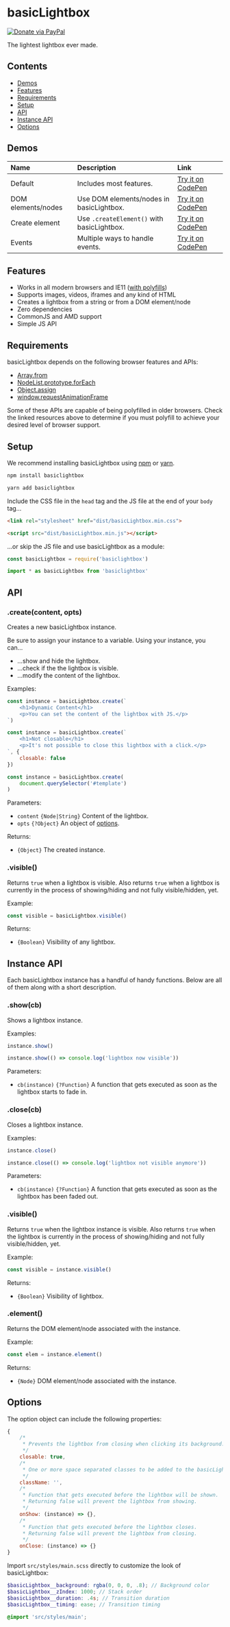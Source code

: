 # basicLightbox

[![Donate via PayPal](https://img.shields.io/badge/paypal-donate-009cde.svg)](https://www.paypal.com/cgi-bin/webscr?cmd=_s-xclick&hosted_button_id=CYKBESW577YWE)

The lightest lightbox ever made.

## Contents

- [Demos](#demos)
- [Features](#features)
- [Requirements](#requirements)
- [Setup](#setup)
- [API](#api)
- [Instance API](#instance-api)
- [Options](#options)

## Demos

| Name | Description | Link |
|:-----------|:------------|:------------|
| Default | Includes most features. | [Try it on CodePen](https://codepen.io/electerious/pen/rLBvGz) |
| DOM elements/nodes | Use DOM elements/nodes in basicLightbox. | [Try it on CodePen](https://codepen.io/electerious/pen/pOBLxQ) |
| Create element | Use `.createElement()` with basicLightbox. | [Try it on CodePen](https://codepen.io/electerious/pen/wEZmQy) |
| Events | Multiple ways to handle events. | [Try it on CodePen](https://codepen.io/electerious/pen/pOBLQQ) |

## Features

- Works in all modern browsers and IE11 ([with polyfills](#requirements))
- Supports images, videos, iframes and any kind of HTML
- Creates a lightbox from a string or from a DOM element/node
- Zero dependencies
- CommonJS and AMD support
- Simple JS API

## Requirements

basicLightbox depends on the following browser features and APIs:

- [Array.from](https://developer.mozilla.org/en-US/docs/Web/JavaScript/Reference/Global_Objects/Array/from)
- [Node​List​.prototype​.for​Each](https://developer.mozilla.org/en-US/docs/Web/API/NodeList/forEach)
- [Object.assign](https://developer.mozilla.org/en-US/docs/Web/JavaScript/Reference/Global_Objects/Object/assign)
- [window.requestAnimationFrame](https://developer.mozilla.org/en-US/docs/Web/API/window/requestAnimationFrame)

Some of these APIs are capable of being polyfilled in older browsers. Check the linked resources above to determine if you must polyfill to achieve your desired level of browser support.

## Setup

We recommend installing basicLightbox using [npm](https://npmjs.com) or [yarn](https://yarnpkg.com).

```sh
npm install basiclightbox
```

```sh
yarn add basiclightbox
```

Include the CSS file in the `head` tag and the JS file at the end of your `body` tag…

```html
<link rel="stylesheet" href="dist/basicLightbox.min.css">
```

```html
<script src="dist/basicLightbox.min.js"></script>
```

…or skip the JS file and use basicLightbox as a module:

```js
const basicLightbox = require('basiclightbox')
```

```js
import * as basicLightbox from 'basiclightbox'
```

## API

### .create(content, opts)

Creates a new basicLightbox instance.

Be sure to assign your instance to a variable. Using your instance, you can…

* …show and hide the lightbox.
* …check if the the lightbox is visible.
* …modify the content of the lightbox.

Examples:

```js
const instance = basicLightbox.create(`
	<h1>Dynamic Content</h1>
	<p>You can set the content of the lightbox with JS.</p>
`)
```

```js
const instance = basicLightbox.create(`
	<h1>Not closable</h1>
	<p>It's not possible to close this lightbox with a click.</p>
`, {
	closable: false
})
```

```js
const instance = basicLightbox.create(
	document.querySelector('#template')
)
```

Parameters:

- `content` `{Node|String}` Content of the lightbox.
- `opts` `{?Object}` An object of [options](#options).

Returns:

- `{Object}` The created instance.

### .visible()

Returns `true` when a lightbox is visible. Also returns `true` when a lightbox is currently in the process of showing/hiding and not fully visible/hidden, yet.

Example:

```js
const visible = basicLightbox.visible()
```

Returns:

- `{Boolean}` Visibility of any lightbox.

## Instance API

Each basicLightbox instance has a handful of handy functions. Below are all of them along with a short description.

### .show(cb)

Shows a lightbox instance.

Examples:

```js
instance.show()
```

```js
instance.show(() => console.log('lightbox now visible'))
```

Parameters:

- `cb(instance)` `{?Function}` A function that gets executed as soon as the lightbox starts to fade in.

### .close(cb)

Closes a lightbox instance.

Examples:

```js
instance.close()
```

```js
instance.close(() => console.log('lightbox not visible anymore'))
```

Parameters:

- `cb(instance)` `{?Function}` A function that gets executed as soon as the lightbox has been faded out.

### .visible()

Returns `true` when the lightbox instance is visible. Also returns `true` when the lightbox is currently in the process of showing/hiding and not fully visible/hidden, yet.

Example:

```js
const visible = instance.visible()
```

Returns:

- `{Boolean}` Visibility of lightbox.

### .element()

Returns the DOM element/node associated with the instance.

Example:

```js
const elem = instance.element()
```

Returns:

- `{Node}` DOM element/node associated with the instance.

## Options

The option object can include the following properties:

```js
{
	/*
	 * Prevents the lightbox from closing when clicking its background.
	 */
	closable: true,
	/*
	 * One or more space separated classes to be added to the basicLightbox element.
	 */
	className: '',
	/*
	 * Function that gets executed before the lightbox will be shown.
	 * Returning false will prevent the lightbox from showing.
	 */
	onShow: (instance) => {},
	/*
	 * Function that gets executed before the lightbox closes.
	 * Returning false will prevent the lightbox from closing.
	 */
	onClose: (instance) => {}
}
```

Import `src/styles/main.scss` directly to customize the look of basicLightbox:

```scss
$basicLightbox__background: rgba(0, 0, 0, .8); // Background color
$basicLightbox__zIndex: 1000; // Stack order
$basicLightbox__duration: .4s; // Transition duration
$basicLightbox__timing: ease; // Transition timing

@import 'src/styles/main';
```